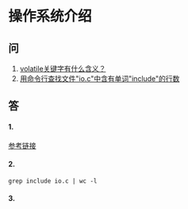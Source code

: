# 操作系统介绍
## 问
1. [volatile关键字有什么含义？](#1)
2. [用命令行查找文件"io.c"中含有单词"include"的行数](#2)

## 答
#### 1.
[参考链接](https://www.runoob.com/w3cnote/c-volatile-keyword.html)

#### 2.
```terminal
grep include io.c | wc -l 
```

#### 3.
